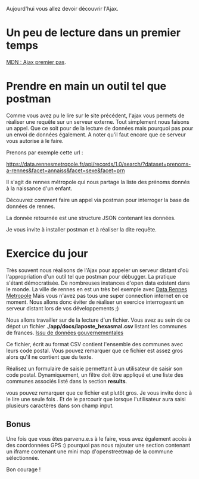 Aujourd'hui vous allez devoir découvrir l'Ajax.

# Un peu de lecture dans un premier temps 

[MDN : Ajax premier pas](https://developer.mozilla.org/fr/docs/Web/Guide/AJAX/Premiers_pas).

# Prendre en main un outil tel que postman

Comme vous avez pu le lire sur le site précédent, l'ajax vous permets de réaliser une requête sur un serveur externe.
Tout simplement nous faisons un appel. Que ce soit pour de la lecture de données mais pourquoi pas pour un envoi de données également.
A noter qu'il faut encore que ce serveur vous autorise à le faire. 

Prenons par exemple cette url :

https://data.rennesmetropole.fr/api/records/1.0/search/?dataset=prenoms-a-rennes&facet=annaiss&facet=sexe&facet=prn

Il s'agit de rennes métropole qui nous partage la liste des prénoms donnés à la naissance d'un enfant. 

Découvrez comment faire un appel via postman pour interroger la base de données de rennes.

La donnée retournée est une structure JSON contenant les données.

Je vous invite à installer postman et à réaliser la dite requête.

# Exercice du jour

Très souvent nous réalisons de l'Ajax pour appeler un serveur distant d'où l'appropriation d'un outil tel que postman pour débugger.
La pratique s'étant démocratisée. De nombreuses instances d'open data existent dans le monde. La ville de rennes en est un très bel exemple avec [Data Rennes Metropole](https://data.rennesmetropole.fr)
Mais vous n'avez pas tous une super connection internet en ce moment. Nous allons donc éviter de réaliser un exercice interrogeant un serveur distant lors de vos développements ;)

Nous allons travailler sur de la lecture d'un fichier. 
Vous avez au sein de ce dépot un fichier **./app/docs/laposte_hexasmal.csv** listant les communes de frances. [Issu de données gouvernementales](https://www.data.gouv.fr/fr/datasets/base-officielle-des-codes-postaux/#)

Ce fichier, écrit au format CSV contient l'ensemble des communes avec leurs code postal. Vous pouvez remarquer que ce fichier est assez gros alors qu'il ne contient que du texte. 

Réalisez un formulaire de saisie permettant à un utilisateur de saisir son code postal. 
Dynamiquement, un filtre doit être appliqué et une liste des communes associés listé dans la section **results**. 

vous pouvez remarquer que ce fichier est plutôt gros. Je vous invite donc à le lire une seule fois . Et de le parcourir que lorsque l'utilisateur aura saisi plusieurs caractères dans son champ input.

## Bonus
Une fois que vous êtes parvenu.e.s à le faire, vous avez également accès à des coordonnées GPS :) pourquoi pas nous rajouter une section contenant un iframe contenant une mini map d'openstreetmap de la commune sélectionnée. 

Bon courage !

